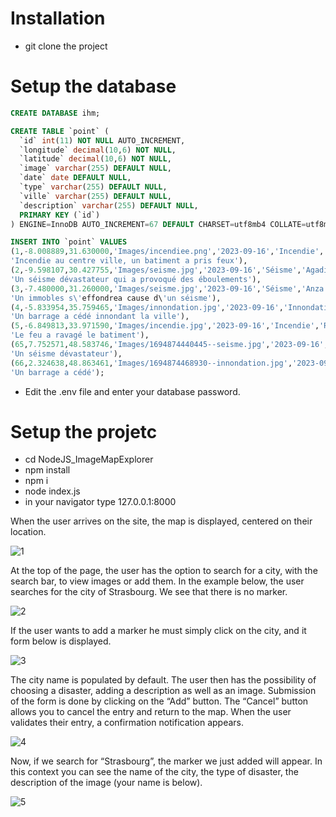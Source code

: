 # Installation

- git clone the project

# Setup the database

```sql 
CREATE DATABASE ihm;

CREATE TABLE `point` (
  `id` int(11) NOT NULL AUTO_INCREMENT,
  `longitude` decimal(10,6) NOT NULL,
  `latitude` decimal(10,6) NOT NULL,
  `image` varchar(255) DEFAULT NULL,
  `date` date DEFAULT NULL,
  `type` varchar(255) DEFAULT NULL,
  `ville` varchar(255) DEFAULT NULL,
  `description` varchar(255) DEFAULT NULL,
  PRIMARY KEY (`id`)
) ENGINE=InnoDB AUTO_INCREMENT=67 DEFAULT CHARSET=utf8mb4 COLLATE=utf8mb4_general_ci;

INSERT INTO `point` VALUES
(1,-8.008889,31.630000,'Images/incendiee.png','2023-09-16','Incendie','Marrakech',
'Incendie au centre ville, un batiment a pris feux'),
(2,-9.598107,30.427755,'Images/seisme.jpg','2023-09-16','Séisme','Agadir',
'Un séisme dévastateur qui a provoqué des éboulements'),
(3,-7.480000,31.260000,'Images/seisme.jpg','2023-09-16','Séisme','Anza',
'Un immobles s\'effondrea cause d\'un séisme'),
(4,-5.833954,35.759465,'Images/innondation.jpg','2023-09-16','Innondation','Tanger',
'Un barrage a cédé innondant la ville'),
(5,-6.849813,33.971590,'Images/incendie.jpg','2023-09-16','Incendie','Rabat',
'Le feu a ravagé le batiment'),
(65,7.752571,48.583746,'Images/1694874440445--seisme.jpg','2023-09-16','Séismes','Strasbourg',
'Un séisme dévastateur'),
(66,2.324638,48.863461,'Images/1694874468930--innondation.jpg','2023-09-16','Inondations','Paris',
'Un barrage a cédé');
```

- Edit the .env file and enter your database password.

# Setup the projetc

- cd NodeJS_ImageMapExplorer
- npm install
- npm i
- node index.js
- in your navigator type 127.0.0.1:8000

When the user arrives on the site, the map is displayed, centered on their location.

![1](https://github.com/YassineProDev/NodeJS_ImageMapExplorer/assets/120946916/6bd19427-d467-46ec-85fa-343d0b3c7216)

At the top of the page, the user has the option to search for a city, with the
search bar, to view images or add them.
In the example below, the user searches for the city of Strasbourg.
We see that there is no marker.

![2](https://github.com/YassineProDev/NodeJS_ImageMapExplorer/assets/120946916/b51dbaa1-25c6-47a9-b0b0-7f1cf45f754a)

If the user wants to add a marker he must simply click on the city, and it
form below is displayed.

![3](https://github.com/YassineProDev/NodeJS_ImageMapExplorer/assets/120946916/703b432e-11ee-429b-8f73-68969669183a)

The city name is populated by default.
The user then has the possibility of choosing a disaster, adding a
description as well as an image.
Submission of the form is done by clicking on the “Add” button.
The “Cancel” button allows you to cancel the entry and return to the map.
When the user validates their entry, a confirmation notification appears.

![4](https://github.com/YassineProDev/NodeJS_ImageMapExplorer/assets/120946916/f996fa97-98f8-4152-9ea5-466acf6a9cd8)

Now, if we search for “Strasbourg”, the marker we just added will appear. In this context you can see the name of the city, the type of disaster, the description of the image (your name is below).

![5](https://github.com/YassineProDev/NodeJS_ImageMapExplorer/assets/120946916/bf10f19c-991e-4856-9fa1-8a15e2759246)






